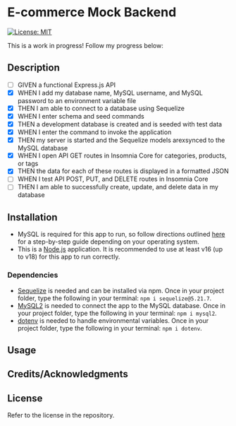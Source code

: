 # E-commerce Mock Backend

[![License: MIT](https://img.shields.io/badge/License-MIT-yellow.svg)](https://opensource.org/licenses/MIT)

This is a work in progress! Follow my progress below:

## Description

- [ ] GIVEN a functional Express.js API
- [x] WHEN I add my database name, MySQL username, and MySQL password to an environment variable file
- [x] THEN I am able to connect to a database using Sequelize
- [x] WHEN I enter schema and seed commands
- [x] THEN a development database is created and is seeded with test data
- [x] WHEN I enter the command to invoke the application
- [x] THEN my server is started and the Sequelize models arexsynced to the MySQL database
- [x] WHEN I open API GET routes in Insomnia Core for categories, products, or tags
- [x] THEN the data for each of these routes is displayed in a formatted JSON
- [ ] WHEN I test API POST, PUT, and DELETE routes in Insomnia Core
- [ ] THEN I am able to successfully create, update, and delete data in my database

## Installation

- MySQL is required for this app to run, so follow directions outlined [here](https://coding-boot-camp.github.io/full-stack/mysql/mysql-installation-guide) for a step-by-step guide depending on your operating system.
- This is a [Node.js](https://nodejs.org/en) application. It is recommended to use at least v16 (up to v18) for this app to run correctly.

### Dependencies

- [Sequelize](https://sequelize.org/) is needed and can be installed via npm. Once in your project folder, type the following in your terminal: `npm i sequelize@5.21.7`.
- [MySQL2](https://www.npmjs.com/package/mysql2) is needed to connect the app to the MySQL database. Once in your project folder, type the following in your terminal: `npm i mysql2`.
- [dotenv](https://www.npmjs.com/package/dotenv) is needed to handle environmental variables. Once in your project folder, type the following in your terminal: `npm i dotenv`.

## Usage

## Credits/Acknowledgments

## License

Refer to the license in the repository.
